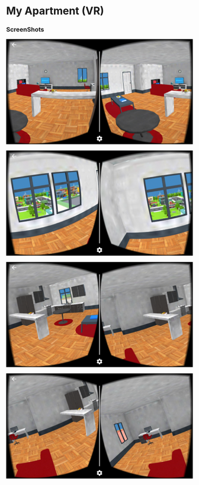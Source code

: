 # My Apartment (VR)

### ScreenShots

![](https://raw.githubusercontent.com/chashmeetsingh/My-Apartment-VR/master/Screenshots/image1.PNG)

![](https://raw.githubusercontent.com/chashmeetsingh/My-Apartment-VR/master/Screenshots/image2.PNG)

![](https://raw.githubusercontent.com/chashmeetsingh/My-Apartment-VR/master/Screenshots/image3.PNG)

![](https://raw.githubusercontent.com/chashmeetsingh/My-Apartment-VR/master/Screenshots/image4.PNG)


